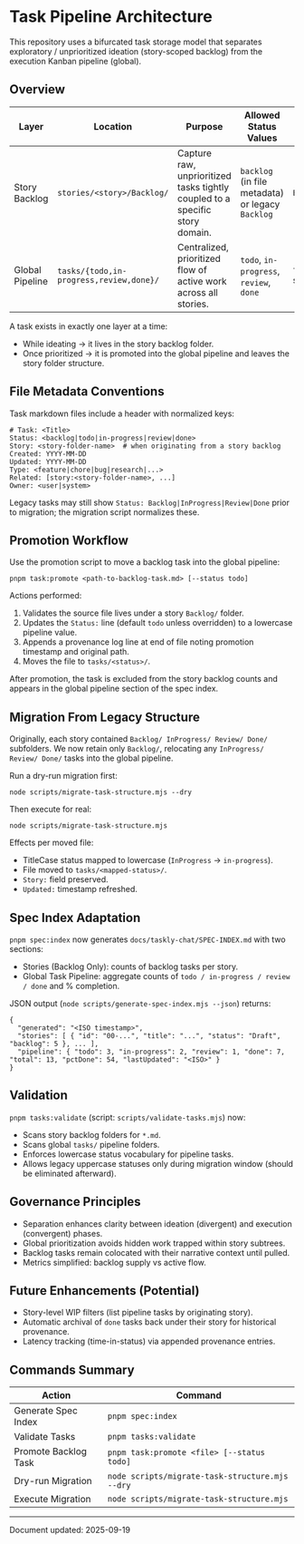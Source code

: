 # Task Pipeline Architecture

This repository uses a bifurcated task storage model that separates exploratory / unprioritized ideation (story-scoped backlog) from the execution Kanban pipeline (global).

## Overview

| Layer | Location | Purpose | Allowed Status Values | Folder Names |
|-------|----------|---------|-----------------------|--------------|
| Story Backlog | `stories/<story>/Backlog/` | Capture raw, unprioritized tasks tightly coupled to a specific story domain. | `backlog` (in file metadata) or legacy `Backlog` | `Backlog/` |
| Global Pipeline | `tasks/{todo,in-progress,review,done}/` | Centralized, prioritized flow of active work across all stories. | `todo`, `in-progress`, `review`, `done` | `tasks/` subfolders |

A task exists in exactly one layer at a time:
- While ideating → it lives in the story backlog folder.
- Once prioritized → it is promoted into the global pipeline and leaves the story folder structure.

## File Metadata Conventions

Task markdown files include a header with normalized keys:
```
# Task: <Title>
Status: <backlog|todo|in-progress|review|done>
Story: <story-folder-name>  # when originating from a story backlog
Created: YYYY-MM-DD
Updated: YYYY-MM-DD
Type: <feature|chore|bug|research|...>
Related: [story:<story-folder-name>, ...]
Owner: <user|system>
```
Legacy tasks may still show `Status: Backlog|InProgress|Review|Done` prior to migration; the migration script normalizes these.

## Promotion Workflow

Use the promotion script to move a backlog task into the global pipeline:
```
pnpm task:promote <path-to-backlog-task.md> [--status todo]
```
Actions performed:
1. Validates the source file lives under a story `Backlog/` folder.
2. Updates the `Status:` line (default `todo` unless overridden) to a lowercase pipeline value.
3. Appends a provenance log line at end of file noting promotion timestamp and original path.
4. Moves the file to `tasks/<status>/`.

After promotion, the task is excluded from the story backlog counts and appears in the global pipeline section of the spec index.

## Migration From Legacy Structure

Originally, each story contained `Backlog/ InProgress/ Review/ Done/` subfolders.
We now retain only `Backlog/`, relocating any `InProgress/ Review/ Done/` tasks into the global pipeline.

Run a dry-run migration first:
```
node scripts/migrate-task-structure.mjs --dry
```
Then execute for real:
```
node scripts/migrate-task-structure.mjs
```
Effects per moved file:
- TitleCase status mapped to lowercase (`InProgress` → `in-progress`).
- File moved to `tasks/<mapped-status>/`.
- `Story:` field preserved.
- `Updated:` timestamp refreshed.

## Spec Index Adaptation

`pnpm spec:index` now generates `docs/taskly-chat/SPEC-INDEX.md` with two sections:
- Stories (Backlog Only): counts of backlog tasks per story.
- Global Task Pipeline: aggregate counts of `todo / in-progress / review / done` and % completion.

JSON output (`node scripts/generate-spec-index.mjs --json`) returns:
```
{
  "generated": "<ISO timestamp>",
  "stories": [ { "id": "00-...", "title": "...", "status": "Draft", "backlog": 5 }, ... ],
  "pipeline": { "todo": 3, "in-progress": 2, "review": 1, "done": 7, "total": 13, "pctDone": 54, "lastUpdated": "<ISO>" }
}
```

## Validation

`pnpm tasks:validate` (script: `scripts/validate-tasks.mjs`) now:
- Scans story backlog folders for `*.md`.
- Scans global `tasks/` pipeline folders.
- Enforces lowercase status vocabulary for pipeline tasks.
- Allows legacy uppercase statuses only during migration window (should be eliminated afterward).

## Governance Principles

- Separation enhances clarity between ideation (divergent) and execution (convergent) phases.
- Global prioritization avoids hidden work trapped within story subtrees.
- Backlog tasks remain colocated with their narrative context until pulled.
- Metrics simplified: backlog supply vs active flow.

## Future Enhancements (Potential)
- Story-level WIP filters (list pipeline tasks by originating story).
- Automatic archival of `done` tasks back under their story for historical provenance.
- Latency tracking (time-in-status) via appended provenance entries.

## Commands Summary
| Action | Command |
|--------|---------|
| Generate Spec Index | `pnpm spec:index` |
| Validate Tasks | `pnpm tasks:validate` |
| Promote Backlog Task | `pnpm task:promote <file> [--status todo]` |
| Dry-run Migration | `node scripts/migrate-task-structure.mjs --dry` |
| Execute Migration | `node scripts/migrate-task-structure.mjs` |

---
Document updated: 2025-09-19
